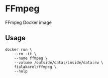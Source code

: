 # FFmpeg

FFmpeg Docker image

## Usage

    docker run \
        --rm -it \
        --name ffmpeg \
        --volume /outside/data:/inside/data:rw \
        fialakarel/ffmpeg \
        --help

